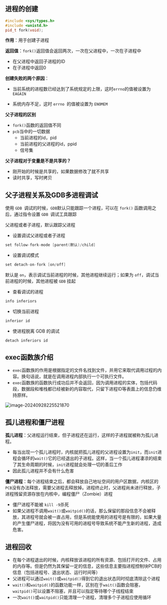 

## 进程的创建

```c++
#include <sys/types.h>
#include <unistd.h>
pid_t fork(void);
```

**作用**：用于创建子进程

**返回值**：`fork()`返回值会返回两次，一次在父进程中，一次在子进程中

- 在父进程中返回子进程的ID
- 在子进程中返回0

**创建失败的两个原因**：

- 当前系统的进程数已经达到了系统规定的上限，这时`errno`的值被设置为 `EAGAIN`

- 系统内存不足，这时 `errno `的值被设置为 `ENOMEM`

**父子进程的区别**

- `fork()`函数的返回值不同
- `pcb`当中的一切数据
  - 当前进程的id，pid
  - 当前进程的父进程的id，ppid
  - 信号集

**父子进程对于变量是不是共享的？**

- 刚开始的时候是共享的，如果数据修改了就不共享
- 读时共享，写时拷贝

## 父子进程关系及GDB多进程调试

 使用 `GDB `调试的时候，`GDB`默认只能跟踪一个进程，可以在 `fork()` 函数调用之后，通过指令设置 `GDB `调试工具跟踪

 父进程或者子进程，默认跟踪父进程

- 设置调试父进程或者子进程

```c++
set follow-fork-mode [parent(默认)/child]
```

- 设置调试模式 

```c++
set detach-on-fork [on/off]
```

 默认是 `on`，表示调试当前进程的时候，其他进程继续运行；如果为 `off`，调试当前进程的时候，其他进程被 `GDB` 挂起

- 查看调试的进程

```c
info inferiors
```

- 切换当前进程

```c++
inferior id
```

- 使进程脱离 GDB 的调试

```c++
detach inferiors id
```

## exec函数族介绍

- `exec`函数族的作用是根据指定的文件名找到文件，并用它来取代调用过程的内容。换句话说，就是在调用进程内部执行一个可执行文件。
- `exec`函数族的函数执行成功后并不会返回，因为调用进程的实体，包括代码段，数据段和堆栈都已经被新的内容取代，只留下进程ID等表面上的信息仍维持原样。

![image-20240928225521870](C:\Users\juluo\AppData\Roaming\Typora\typora-user-images\image-20240928225521870.png)

## 孤儿进程和僵尸进程

**孤儿进程**：父进程运行结束，但子进程还在运行，这样的子进程就被称为孤儿进程。

- 每当出现一个孤儿进程时，内核就把孤儿进程的父进程设置为`init`，而`init`进程会循环的`wait()`它的已经退出的子进程。这样，当一个孤儿进程凄凉的结束了其生命周期的时候，`init`进程就会处理一切的善后工作
- 因此孤儿进程并不会有什么危害



**僵尸进程**：每个进程结束之后，都会释放自己地址空间的用户区数据，内核区的`PCB`没有办法释放，需要父进程去释放掉。进程终止时，父进程尚未进行释放，子进程残留资源存放在内核中，编程僵尸（Zombie）进程

- 僵尸进程不能被 `kill -9`杀死
- 如果父进程不调用`wait()`或`waitpid()`的话，那么保留的那段信息不会被释放，其进程号就会被一直占用，但是系统能使用的进程号是有限的，如果大量的产生僵尸进程，将因为没有可用的进程号导致系统不能产生新的进程，造成危害。



## 进程回收

- 在每个进程退出的时候，内核释放该进程的所有资源、包括打开的文件、占用的内存等。但是仍然为其保留一定的信息，这些信息主要指进程控制块PCB的信息（包括进程号、退出状态、运行时间等）
- 父进程可以通过`wait()`或`waitpid()`得到它的退出状态同时彻底清除这个进程
- `wait()`和`waitpid()`的函数功能一样，区别在于`wait()`函数会阻塞，`waitpid()`可以设置不阻塞，并且可以指定等待哪个子线程结束
- 一次`wait()`或`waitpid()`只能清理一个进程，清理多个子进程应使用循环

